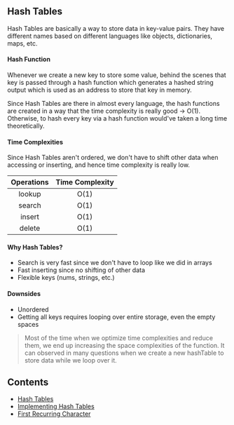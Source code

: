 ## Hash Tables

Hash Tables are basically a way to store data in key-value pairs. They have different names based on different languages like objects, dictionaries, maps, etc.

#### Hash Function

Whenever we create a new key to store some value, behind the scenes that key is passed through a hash function which generates a hashed string output which is used as an address to store that key in memory.

Since Hash Tables are there in almost every language, the hash functions are created in a way that the time complexity is really good -> O(1). Otherwise, to hash every key via a hash function would've taken a long time theoretically.

#### Time Complexities

Since Hash Tables aren't ordered, we don't have to shift other data when accessing or inserting, and hence time complexity is really low.

| Operations | Time Complexity |
| :--------: | :-------------: |
|   lookup   |      O(1)       |
|   search   |      O(1)       |
|   insert   |      O(1)       |
|   delete   |      O(1)       |

#### Why Hash Tables?

- Search is very fast since we don't have to loop like we did in arrays
- Fast inserting since no shifting of other data
- Flexible keys (nums, strings, etc.)

#### Downsides

- Unordered
- Getting all keys requires looping over entire storage, even the empty spaces

> Most of the time when we optimize time complexities and reduce them, we end up increasing the space complexities of the function. It can observed in many questions when we create a new hashTable to store data while we loop over it.

## Contents

- [Hash Tables](./hash-tables.js)
- [Implementing Hash Tables](./implementing-hash-tables.js)
- [First Recurring Character](./first-recurring-character.js)
